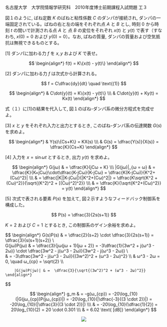 名古屋大学　大学院情報学研究科　2010年度博士前期課程入試問題 工３

図１のように, ばね定数 $K$ のばねと粘性係数 $C$ のダンパが接続され, ダンパの一端固定されている。ばねの右と左の端をそれぞれ点 $A$ と $B$ とし, 時刻 $0$ から時刻 $t$ の間いで計測される点 $A$ と 点 $B$ の変位をそれぞれ $x(t)$ と $y(t)$ で表す（すなわち, $x(0) = 0$ および $y(0) = 0$）。なお, ばねの質量, ダンパの質量および空気抵抗は無視できるものとする。

\[1] ダンパに加わる力 $f$ を $x, y$ および $K$ で表せ。

$$
    \begin{align*}
        f(t) = K\{x(t) - y(t)\}
    \end{align*}
$$

\[2] ダンパに加わる力 $f$ は次式から計算される。

$$
    f = C\dfrac{dy}{dt} \quad \text{(1)}
$$

$$
    \begin{align*}
        & C\dot{y}(t) = K\{x(t) - y(t)\} \\\ 
        & C\dot{y}(t) + Ky(t) = Kx(t)
    \end{align*}
$$

式（１）に\[1]の結果を代入して, 図１のばね-ダンパ系の微分方程式を完成せよ。

\[3] $x$ と $y$ をそれぞれ入力と出力とするとき, このばね-ダンパ系の伝達関数 $G(s)$ を求めよ。

$$
    \begin{align*}
        & Y(s)\{Cs+K\} = KX(s) \\\
        & G(s) = \dfrac{Y(s)}{X(s)} = \dfrac{K}{Cs+K}
    \end{align*}
$$

\[4] 入力を $x = \sin{ωt}$ とするとき, 出力 $y(t)$ を求めよ。

$$
    \begin{align*}
        G(jω) & = \dfrac{K}{jCω + K} \\\
        |G(jω)|_{ω = ω} & = \dfrac{K}{K+jCω}\cdot\dfrac{K-jCω}{K-jCω} = \dfrac{K(K-jCω)}{K^2+(Cω)^2}| \\\
        & = \dfrac{|K||K-jCω|}{|K^2+(Cω)^2|} = \dfrac{K\sqrt{K^2 + (Cω)^2}}{\sqrt{(K^2)^2 + [(Cω)^2]^2}} \\\
        & = \dfrac{K}{\sqrt{K^2+(Cω)^2}} = y(t) 
    \end{align*}
$$

\[5] 次式で表される要素 $P(s)$ を加えて, 図２示すようなフィードバック制御系を構成した。

$$
    P(s) = \dfrac{3}{2s(s+1)}
$$

$K = 2$ および $C = 1$ とするとき, この制御系のゲイン余裕を求めよ。

$$
    \begin{align*}
        G(s)P(s) & = \dfrac{2}{s+2} \cdot \dfrac{3}{2s(s+1)} = \dfrac{3}{s(s+1)(s+2)} \\\
        G(jω)P(jω) & = \dfrac{3}{jω(jω + 1)(jω + 2)} = -3\dfrac{1}{3w^2 + j(ω^3 - 2ω)} \cdot \dfrac{3w^2 - j(ω^3 - 2ω)}{3w^2 - j(ω^3 - 2ω)} \\\
        & = -3\dfrac{3w^2 - j(ω^3 - 2ω)}{(3w^2)^2 + (ω^3 - 2ω)^2} \\\ 
        & ω^3 - 2ω = 0, \quad ω_{cp} = \sqrt{2} \\\

        |G(jω)P(jω)| & =  \dfrac{3}{\sqrt{(3w^2)^2 + (ω^3 - 2ω)^2}}
    \end{align*}
$$

$$
    \begin{align*}
        g_m & = -g(ω_{cp}) = -20\log_{10}(|G(jω_{cp})P(jω_{cp})|) = -20\log_{10}(|\dfrac{-3}{(3 \cdot 2)}|) = -20\log_{10}(|\dfrac{3}{(3 \cdot 2)}|) \\\
        & = -20\log_{10}(\dfrac{1}{2}) = 20\log_{10}(2) = 20 \cdot 0.301 \\\
        & = 6.02 \text{ [dB]}
    \end{align*}
$$

<p align="center">
    <img src="https://gcdnb.pbrd.co/images/z5QpJXHSFriI.png?o=1"/>
</p>
